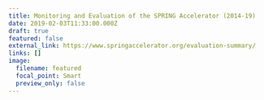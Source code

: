 ```yaml
---
title: Monitoring and Evaluation of the SPRING Accelerator (2014-19)
date: 2019-02-03T11:33:00.000Z
draft: true
featured: false
external_link: https://www.springaccelerator.org/evaluation-summary/
links: []
image:
  filename: featured
  focal_point: Smart
  preview_only: false
---
```

